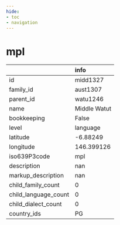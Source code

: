 ```yaml
---
hide:
- toc
- navigation
---
```

# mpl
|                      | info         |
|:---------------------|:-------------|
| id                   | midd1327     |
| family_id            | aust1307     |
| parent_id            | watu1246     |
| name                 | Middle Watut |
| bookkeeping          | False        |
| level                | language     |
| latitude             | -6.88249     |
| longitude            | 146.399126   |
| iso639P3code         | mpl          |
| description          | nan          |
| markup_description   | nan          |
| child_family_count   | 0            |
| child_language_count | 0            |
| child_dialect_count  | 0            |
| country_ids          | PG           |